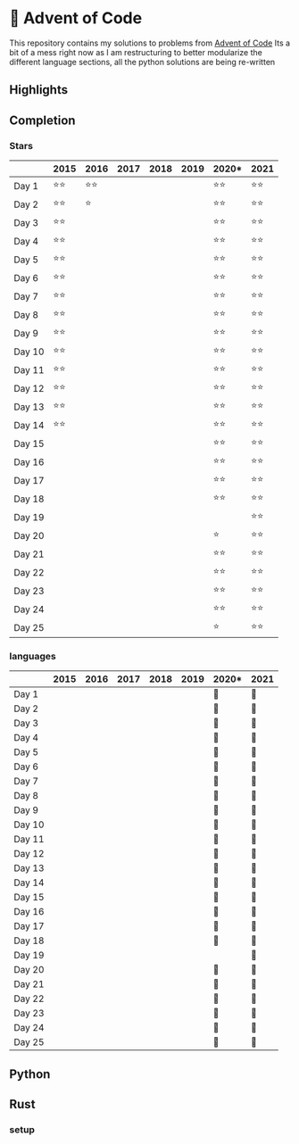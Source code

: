 # :christmas_tree: Advent of Code

This repository contains my solutions to problems from [Advent of Code](https://adventofcode.com/)
Its a bit of a mess right now as I am restructuring to better modularize the different language sections, all the python solutions are being re-written

## Highlights

## Completion

### Stars

|        |    2015    |    2016    |    2017    |    2018    |    2019    |    2020*   |    2021    |
| ------ |    ----    |    ----    |    ----    |    ----    |    ----    |    ----    |    ----    |
| Day 1  |:star::star:|:star::star:|            |            |            |:star::star:|:star::star:|
| Day 2  |:star::star:|:star:      |            |            |            |:star::star:|:star::star:|
| Day 3  |:star::star:|            |            |            |            |:star::star:|:star::star:|
| Day 4  |:star::star:|            |            |            |            |:star::star:|:star::star:|
| Day 5  |:star::star:|            |            |            |            |:star::star:|:star::star:|
| Day 6  |:star::star:|            |            |            |            |:star::star:|:star::star:|
| Day 7  |:star::star:|            |            |            |            |:star::star:|:star::star:|
| Day 8  |:star::star:|            |            |            |            |:star::star:|:star::star:|
| Day 9  |:star::star:|            |            |            |            |:star::star:|:star::star:|
| Day 10 |:star::star:|            |            |            |            |:star::star:|:star::star:|
| Day 11 |:star::star:|            |            |            |            |:star::star:|:star::star:|
| Day 12 |:star::star:|            |            |            |            |:star::star:|:star::star:|
| Day 13 |:star::star:|            |            |            |            |:star::star:|:star::star:|
| Day 14 |:star::star:|            |            |            |            |:star::star:|:star::star:|
| Day 15 |            |            |            |            |            |:star::star:|:star::star:|
| Day 16 |            |            |            |            |            |:star::star:|:star::star:|
| Day 17 |            |            |            |            |            |:star::star:|:star::star:|
| Day 18 |            |            |            |            |            |:star::star:|:star::star:|
| Day 19 |            |            |            |            |            |            |:star::star:|
| Day 20 |            |            |            |            |            |:star:      |:star::star:|
| Day 21 |            |            |            |            |            |:star::star:|:star::star:|
| Day 22 |            |            |            |            |            |:star::star:|:star::star:|
| Day 23 |            |            |            |            |            |:star::star:|:star::star:|
| Day 24 |            |            |            |            |            |:star::star:|:star::star:|
| Day 25 |            |            |            |            |            |:star:      |:star::star:|

### languages

|        |    2015    |    2016    |    2017    |    2018    |    2019    |    2020*   |    2021    |
| ------ |    ----    |    ----    |    ----    |    ----    |    ----    |    ----    |    ----    |
| Day 1  |            |            |            |            |            |:snake:     |:snake:    |
| Day 2  |            |            |            |            |            |:snake:     |:snake:    |
| Day 3  |            |            |            |            |            |:snake:     |:snake:    |
| Day 4  |            |            |            |            |            |:snake:     |:snake:    |
| Day 5  |            |            |            |            |            |:snake:     |:snake:    |
| Day 6  |            |            |            |            |            |:snake:     |:snake:    |
| Day 7  |            |            |            |            |            |:snake:     |:snake:    |
| Day 8  |            |            |            |            |            |:snake:     |:snake:    |
| Day 9  |            |            |            |            |            |:snake:     |:snake:    |
| Day 10 |            |            |            |            |            |:snake:     |:snake:    |
| Day 11 |            |            |            |            |            |:snake:     |:snake:    |
| Day 12 |            |            |            |            |            |:snake:     |:snake:    |
| Day 13 |            |            |            |            |            |:snake:     |:snake:    |
| Day 14 |            |            |            |            |            |:snake:     |:snake:    |
| Day 15 |            |            |            |            |            |:snake:     |:snake:    |
| Day 16 |            |            |            |            |            |:snake:     |:snake:    |
| Day 17 |            |            |            |            |            |:snake:     |:snake:    |
| Day 18 |            |            |            |            |            |:snake:     |:snake:    |
| Day 19 |            |            |            |            |            |            |:snake:    |
| Day 20 |            |            |            |            |            |:snake:     |:snake:    |
| Day 21 |            |            |            |            |            |:snake:     |:snake:    |
| Day 22 |            |            |            |            |            |:snake:     |:snake:    |
| Day 23 |            |            |            |            |            |:snake:     |:snake:    |
| Day 24 |            |            |            |            |            |:snake:     |:snake:    |
| Day 25 |            |            |            |            |            |:snake:     |:snake:    |

## Python

## Rust

### setup
